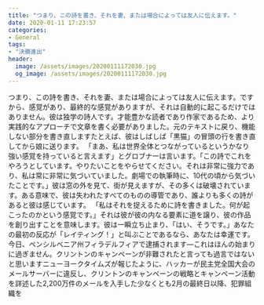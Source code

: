 ```yaml
---
title: "つまり、この詩を書き、それを妻、または場合によっては友人に伝えます。"
date: 2020-01-11 17:23:57
categories:
- General
tags:
- "決勝進出"
header:
  image: /assets/images/20200111172030.jpg
  og_image: /assets/images/20200111172030.jpg
---
```


つまり、この詩を書き、それを妻、または場合によっては友人に伝えます。ですから、感覚があり、最終的な感覚がありますが、それは自動的に起こるだけではありません。彼は独学の詩人です。才能豊かな読者であり作家であるため、より実践的なアプローチで文章を書く必要がありました。元のテキストに戻り、機能しない部分を書き直しますたとえば、彼はしばしば「黒猫」の冒頭の行を書き直してから娘に送ります。 「まあ、私は世界全体とつながっているというかなり強い感覚を持っていると言えます」とグロブナーは言います。「この詩でこれをやろうとしています。やりたいことをやらせてください。それは非常に強力であり、私は常に非常に気づいていました。劇場での執筆時に、10代の頃から気づいたことです。」彼は窓の外を見て、街が見えますが、その多くは破壊されています。ある意味で、彼は失われたすべてのものの導管であり、誰よりも多くの詩があると彼は感じています。 「私はそれを捉えるために詩を書きました。何が起こったのかという感覚です。」それは彼が彼の内なる要素に道を譲り、彼の作品を創り出すことを意味します。彼は一瞬立ち止まり、「はい、そうです。」あなたの最初の反応が「レイティング！」と叫ぶことであるなら、あなたは幸運です。今日、ペンシルベニア州フィラデルフィアで逮捕されます—これはほんの始まりに過ぎません。クリントンのキャンペーンが非難されたと言っても過言ではないと思いますニューヨークタイムズが報じたように、ハッカーが民主党全国大会のメールサーバーに違反し、クリントンのキャンペーンの戦略とキャンペーン活動を詳述した2,200万件のメールを入手した少なくとも2月の最終日以降、犯罪組織を
